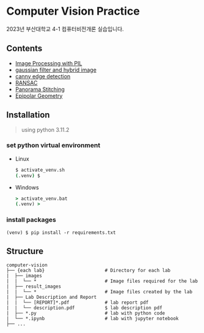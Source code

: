 # Computer Vision Practice

2023년 부산대학교 4-1 컴퓨터비전개론 실습입니다.

## Contents
* [Image Processing with PIL](https://github.com/jagaldol/computer-vision-4-1/tree/main/1.%20image%20processing%20with%20PIL)
* [gaussian filter and hybrid image](https://github.com/jagaldol/computer-vision-4-1/tree/main/2.%20gaussian%20filter%20and%20hybrid%20image)
* [canny edge detection](https://github.com/jagaldol/computer-vision-4-1/tree/main/3.%20canny%20edge%20detection)
* [RANSAC](https://github.com/jagaldol/computer-vision-4-1/tree/main/4.%20RANSAC)
* [Panorama Stitching](https://github.com/jagaldol/computer-vision-4-1/tree/main/5.%20Panorama%20Sticthing)
* [Epipolar Geometry](https://github.com/jagaldol/computer-vision-4-1/tree/main/6.%20Epipolar%20Geometry)

## Installation
> using python 3.11.2

### set python virtual environment
* Linux  
    ```sh
    $ activate_venv.sh
    (.venv) $
    ```
* Windows  
    ```cmd
    > activate_venv.bat
    (.venv) >
    ```

### install packages
```shell
(venv) $ pip install -r requirements.txt
```

## Structure
```
computer-vision
├── {each lab}                      # Directory for each lab
|  ├── images
|  |  └── *                         # Image files required for the lab
|  ├── result_images
|  |  └── *                         # Image files created by the lab
|  ├── Lab Description and Report
|  |  └── [REPORT]*.pdf             # lab report pdf
|  |  └── description.pdf           $ lab description pdf
|  ├── *.py                         # lab with python code
|  └── *.ipynb                      # lab with jupyter notebook
├── ...
```